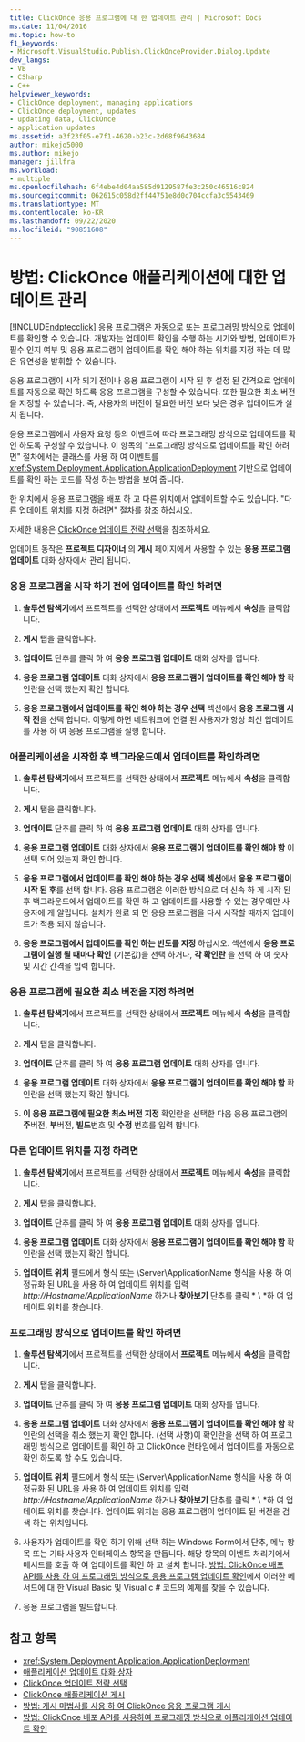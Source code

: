 ```yaml
---
title: ClickOnce 응용 프로그램에 대 한 업데이트 관리 | Microsoft Docs
ms.date: 11/04/2016
ms.topic: how-to
f1_keywords:
- Microsoft.VisualStudio.Publish.ClickOnceProvider.Dialog.Update
dev_langs:
- VB
- CSharp
- C++
helpviewer_keywords:
- ClickOnce deployment, managing applications
- ClickOnce deployment, updates
- updating data, ClickOnce
- application updates
ms.assetid: a3f23f05-e7f1-4620-b23c-2d68f9643684
author: mikejo5000
ms.author: mikejo
manager: jillfra
ms.workload:
- multiple
ms.openlocfilehash: 6f4ebe4d04aa585d9129587fe3c250c46516c824
ms.sourcegitcommit: 062615c058d2ff44751e8d0c704ccfa3c5543469
ms.translationtype: MT
ms.contentlocale: ko-KR
ms.lasthandoff: 09/22/2020
ms.locfileid: "90851608"
---
```

# <a name="how-to-manage-updates-for-a-clickonce-application"></a>방법: ClickOnce 애플리케이션에 대한 업데이트 관리
[!INCLUDE[ndptecclick](../deployment/includes/ndptecclick_md.md)] 응용 프로그램은 자동으로 또는 프로그래밍 방식으로 업데이트를 확인할 수 있습니다. 개발자는 업데이트 확인을 수행 하는 시기와 방법, 업데이트가 필수 인지 여부 및 응용 프로그램이 업데이트를 확인 해야 하는 위치를 지정 하는 데 많은 유연성을 발휘할 수 있습니다.

 응용 프로그램이 시작 되기 전이나 응용 프로그램이 시작 된 후 설정 된 간격으로 업데이트를 자동으로 확인 하도록 응용 프로그램을 구성할 수 있습니다. 또한 필요한 최소 버전을 지정할 수 있습니다. 즉, 사용자의 버전이 필요한 버전 보다 낮은 경우 업데이트가 설치 됩니다.

 응용 프로그램에서 사용자 요청 등의 이벤트에 따라 프로그래밍 방식으로 업데이트를 확인 하도록 구성할 수 있습니다. 이 항목의 "프로그래밍 방식으로 업데이트를 확인 하려면" 절차에서는 클래스를 사용 하 여 이벤트를 <xref:System.Deployment.Application.ApplicationDeployment> 기반으로 업데이트를 확인 하는 코드를 작성 하는 방법을 보여 줍니다.

 한 위치에서 응용 프로그램을 배포 하 고 다른 위치에서 업데이트할 수도 있습니다. "다른 업데이트 위치를 지정 하려면" 절차를 참조 하십시오.

 자세한 내용은 [ClickOnce 업데이트 전략 선택](../deployment/choosing-a-clickonce-update-strategy.md)을 참조하세요.

 업데이트 동작은 **프로젝트 디자이너** 의 **게시** 페이지에서 사용할 수 있는 **응용 프로그램 업데이트** 대화 상자에서 관리 됩니다.

### <a name="to-check-for-updates-before-the-application-starts"></a>응용 프로그램을 시작 하기 전에 업데이트를 확인 하려면

1. **솔루션 탐색기**에서 프로젝트를 선택한 상태에서 **프로젝트** 메뉴에서 **속성**을 클릭합니다.

2. **게시** 탭을 클릭합니다.

3. **업데이트** 단추를 클릭 하 여 **응용 프로그램 업데이트** 대화 상자를 엽니다.

4. **응용 프로그램 업데이트** 대화 상자에서 **응용 프로그램이 업데이트를 확인 해야 함** 확인란을 선택 했는지 확인 합니다.

5. **응용 프로그램에서 업데이트를 확인 해야 하는 경우 선택** 섹션에서 **응용 프로그램 시작 전**을 선택 합니다. 이렇게 하면 네트워크에 연결 된 사용자가 항상 최신 업데이트를 사용 하 여 응용 프로그램을 실행 합니다.

### <a name="to-check-for-updates-in-the-background-after-the-application-starts"></a>애플리케이션을 시작한 후 백그라운드에서 업데이트를 확인하려면

1. **솔루션 탐색기**에서 프로젝트를 선택한 상태에서 **프로젝트** 메뉴에서 **속성**을 클릭합니다.

2. **게시** 탭을 클릭합니다.

3. **업데이트** 단추를 클릭 하 여 **응용 프로그램 업데이트** 대화 상자를 엽니다.

4. **응용 프로그램 업데이트** 대화 상자에서 **응용 프로그램이 업데이트를 확인 해야 함** 이 선택 되어 있는지 확인 합니다.

5. **응용 프로그램에서 업데이트를 확인 해야 하는 경우 선택 섹션**에서 **응용 프로그램이 시작 된 후**를 선택 합니다. 응용 프로그램은 이러한 방식으로 더 신속 하 게 시작 된 후 백그라운드에서 업데이트를 확인 하 고 업데이트를 사용할 수 있는 경우에만 사용자에 게 알립니다. 설치가 완료 되 면 응용 프로그램을 다시 시작할 때까지 업데이트가 적용 되지 않습니다.

6. **응용 프로그램에서 업데이트를 확인 하는 빈도를 지정** 하십시오. 섹션에서 **응용 프로그램이 실행 될 때마다 확인** (기본값)을 선택 하거나, **각 확인란** 을 선택 하 여 숫자 및 시간 간격을 입력 합니다.

### <a name="to-specify-a-minimum-required-version-for-the-application"></a>응용 프로그램에 필요한 최소 버전을 지정 하려면

1. **솔루션 탐색기**에서 프로젝트를 선택한 상태에서 **프로젝트** 메뉴에서 **속성**을 클릭합니다.

2. **게시** 탭을 클릭합니다.

3. **업데이트** 단추를 클릭 하 여 **응용 프로그램 업데이트** 대화 상자를 엽니다.

4. **응용 프로그램 업데이트** 대화 상자에서 **응용 프로그램이 업데이트를 확인 해야 함** 확인란을 선택 했는지 확인 합니다.

5. **이 응용 프로그램에 필요한 최소 버전 지정** 확인란을 선택한 다음 응용 프로그램의 **주**버전, **부**버전, **빌드**번호 및 **수정** 번호를 입력 합니다.

### <a name="to-specify-a-different-update-location"></a>다른 업데이트 위치를 지정 하려면

1. **솔루션 탐색기**에서 프로젝트를 선택한 상태에서 **프로젝트** 메뉴에서 **속성**을 클릭합니다.

2. **게시** 탭을 클릭합니다.

3. **업데이트** 단추를 클릭 하 여 **응용 프로그램 업데이트** 대화 상자를 엽니다.

4. **응용 프로그램 업데이트** 대화 상자에서 **응용 프로그램이 업데이트를 확인 해야 함** 확인란을 선택 했는지 확인 합니다.

5. **업데이트 위치** 필드에서 형식 또는 \Server\ApplicationName 형식을 사용 하 여 정규화 된 URL을 사용 하 여 업데이트 위치를 입력 *http://Hostname/ApplicationName* 하거나 **찾아보기** 단추를 클릭 * \\ *하 여 업데이트 위치를 찾습니다.

### <a name="to-check-for-updates-programmatically"></a>프로그래밍 방식으로 업데이트를 확인 하려면

1. **솔루션 탐색기**에서 프로젝트를 선택한 상태에서 **프로젝트** 메뉴에서 **속성**을 클릭합니다.

2. **게시** 탭을 클릭합니다.

3. **업데이트** 단추를 클릭 하 여 **응용 프로그램 업데이트** 대화 상자를 엽니다.

4. **응용 프로그램 업데이트** 대화 상자에서 **응용 프로그램이 업데이트를 확인 해야 함** 확인란의 선택을 취소 했는지 확인 합니다. (선택 사항)이 확인란을 선택 하 여 프로그래밍 방식으로 업데이트를 확인 하 고 ClickOnce 런타임에서 업데이트를 자동으로 확인 하도록 할 수도 있습니다.

5. **업데이트 위치** 필드에서 형식 또는 \Server\ApplicationName 형식을 사용 하 여 정규화 된 URL을 사용 하 여 업데이트 위치를 입력 *http://Hostname/ApplicationName* 하거나 **찾아보기** 단추를 클릭 * \\ *하 여 업데이트 위치를 찾습니다. 업데이트 위치는 응용 프로그램이 업데이트 된 버전을 검색 하는 위치입니다.

6. 사용자가 업데이트를 확인 하기 위해 선택 하는 Windows Form에서 단추, 메뉴 항목 또는 기타 사용자 인터페이스 항목을 만듭니다. 해당 항목의 이벤트 처리기에서 메서드를 호출 하 여 업데이트를 확인 하 고 설치 합니다. [방법: ClickOnce 배포 API를 사용 하 여 프로그래밍 방식으로 응용 프로그램 업데이트 확인](../deployment/how-to-check-for-application-updates-programmatically-using-the-clickonce-deployment-api.md)에서 이러한 메서드에 대 한 Visual Basic 및 Visual c # 코드의 예제를 찾을 수 있습니다.

7. 응용 프로그램을 빌드합니다.

## <a name="see-also"></a>참고 항목
- <xref:System.Deployment.Application.ApplicationDeployment>
- [애플리케이션 업데이트 대화 상자](/previous-versions/visualstudio/visual-studio-2010/axw1fa38(v=vs.100))
- [ClickOnce 업데이트 전략 선택](../deployment/choosing-a-clickonce-update-strategy.md)
- [ClickOnce 애플리케이션 게시](../deployment/publishing-clickonce-applications.md)
- [방법: 게시 마법사를 사용 하 여 ClickOnce 응용 프로그램 게시](../deployment/how-to-publish-a-clickonce-application-using-the-publish-wizard.md)
- [방법: ClickOnce 배포 API를 사용하여 프로그래밍 방식으로 애플리케이션 업데이트 확인](../deployment/how-to-check-for-application-updates-programmatically-using-the-clickonce-deployment-api.md)
